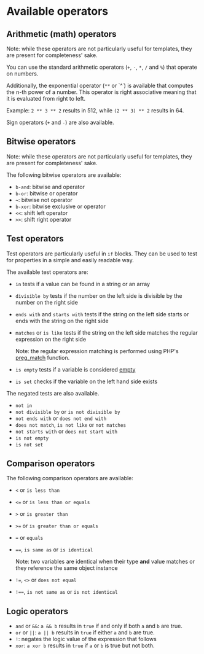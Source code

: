 Available operators
========

Arithmetic (math) operators
--------
Note: while these operators are not particularly useful for templates, they are present for completeness' sake.

You can use the standard arithmetic operators (`+`, `-`, `*`, `/` and `%`) that operate on numbers.

Additionally, the exponential operator (`**` or `^˙) is available that computes the n-th power of a number.
This operator is right associative meaning that it is evaluated from right to left.

Example: `2 ** 3 ** 2` results in 512, while `(2 ** 3) ** 2` results in 64.

Sign operators (`+` and `-`) are also available.

Bitwise operators
--------
Note: while these operators are not particularly useful for templates, they are present for completeness' sake.

The following bitwise operators are available:

 * `b-and`: bitwise and operator
 * `b-or`: bitwise or operator
 * `~`: bitwise not operator
 * `b-xor`: bitwise exclusive or operator
 * `<<`: shift left operator
 * `>>`: shift right operator

Test operators
--------
Test operators are particularly useful in `if` blocks.
They can be used to test for properties in a simple and easily readable way.

The available test operators are:

 * `in` tests if a value can be found in a string or an array
 * `divisible by` tests if the number on the left side is divisible by the number on the right side
 * `ends with` and `starts with` tests if the string on the left side starts or ends with the string on the right side
 * `matches` or `is like` tests if the string on the left side matches the regular expression on the right side

    Note: the regular expression matching is performed using PHP's [preg_match](http://php.net/preg_match) function.

 * `is empty` tests if a variable is considered [empty](http://php.net/empty)
 * `is set` checks if the variable on the left hand side exists

The negated tests are also available.

 * `not in`
 * `not divisible by` or `is not divisible by`
 * `not ends with` or `does not end with`
 * `does not match`, `is not like` or `not matches`
 * `not starts with` or `does not start with`
 * `is not empty`
 * `is not set`

Comparison operators
--------

The following comparison operators are available:

 * `<` or `is less than`
 * `<=` or `is less than or equals`
 * `>` or `is greater than`
 * `>=` or `is greater than or equals`
 * `=` or `equals`
 * `==`, `is same as` or `is identical`

     Note: two variables are identical when their type **and** value matches or they reference the same object instance

 * `!=`, `<>` or `does not equal`
 * `!==`, `is not same as` or `is not identical`

Logic operators
--------

 * `and` or `&&`: `a && b` results in `true` if and only if both `a` and `b` are true.
 * `or` or `||`: `a || b` results in `true` if either `a` and `b` are true.
 * `!`: negates the logic value of the expression that follows
 * `xor`: `a xor b` results in `true` if `a` or `b` is true but not both.
